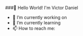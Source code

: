 ###👋 Hello World! I'm Victor Daniel

- 🔭 I’m currently working on 
- 🌱 I’m currently learning 
- 📫 How to reach me: 

